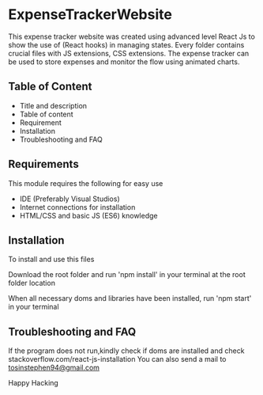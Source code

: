 # ExpenseTrackerWebsite

This expense tracker website was created using advanced level React Js to show the use of (React hooks)
in managing states. Every folder contains crucial files with JS extensions, CSS extensions.
The expense tracker can be used to store expenses and monitor the flow using animated charts.

## Table of Content

  - Title and description
  - Table of content
  - Requirement
  - Installation
  - Troubleshooting and FAQ



## Requirements

This module requires the following for easy use
  - IDE (Preferably Visual Studios)
  - Internet connections for installation
  - HTML/CSS and basic JS (ES6) knowledge
  
  

## Installation

To install and use this files

Download the root folder and run 'npm install' in your terminal at the root folder 
location

When all necessary doms and libraries have been installed, run 'npm start' in your terminal 


## Troubleshooting and FAQ

If the program does not run,kindly check if doms are installed and check
stackoverflow.com/react-js-installation
You can also send a mail to tosinstephen94@gmail.com

Happy Hacking

